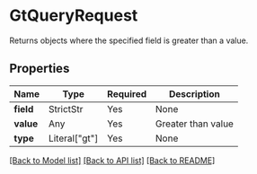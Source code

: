 # GtQueryRequest

Returns objects where the specified field is greater than a value.

## Properties
Name | Type | Required | Description |
------------ | ------------- | ------------- | ------------- |
**field** | StrictStr | Yes | None |
**value** | Any | Yes | Greater than value |
**type** | Literal["gt"] | Yes | None |


[[Back to Model list]](../../README.md#documentation-for-models) [[Back to API list]](../../README.md#documentation-for-api-endpoints) [[Back to README]](../../README.md)
